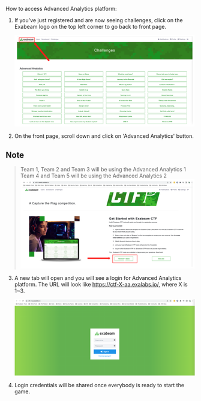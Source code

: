 How to access Advanced Analytics platform:

1. If you've just registered and are now seeing challenges, click on the Exabeam logo on the top left corner to go back to front page.

	![](../Images/exabeam.png)
	
2. On the front page, scroll down and click on 'Advanced Analytics' button. 

## Note
> Team 1, Team 2 and Team 3 will be using the Advanced Analytics 1  
> Team 4 and Team 5 will be using the Advanced Analytics 2  
	![](../Images/aa_button.png)

	
3. A new tab will open and you will see a login for Advanced Analytics platform. The URL will look like https://ctf-X-aa.exalabs.io/, where X is 1~3.

	![](../Images/aa_login.png)
	
4. Login credentials will be shared once everybody is ready to start the game.
